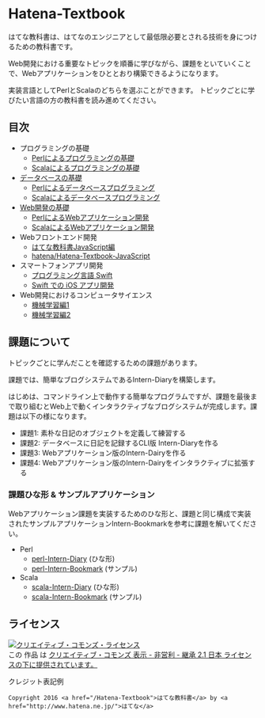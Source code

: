 Hatena-Textbook
===============

はてな教科書は、はてなのエンジニアとして最低限必要とされる技術を身につけるための教科書です。

Web開発における重要なトピックを順番に学びながら、課題をといていくことで、Webアプリケーションをひととおり構築できるようになります。

実装言語としてPerlとScalaのどちらを選ぶことができます。
トピックごとに学びたい言語の方の教科書を読み進めてください。

## 目次
- プログラミングの基礎
  - [Perlによるプログラミングの基礎](foundation-of-programming-perl.md)
  - [Scalaによるプログラミングの基礎](foundation-of-programming-scala.md)
- [データベースの基礎](database-programming.md)
  - [Perlによるデータベースプログラミング](database-programming-perl.md)
  - [Scalaによるデータベースプログラミング](database-programming-scala.md)
- [Web開発の基礎](web-application-development.md)
  - [PerlによるWebアプリケーション開発](web-application-development-perl.md)
  - [ScalaによるWebアプリケーション開発](web-application-development-scala.md)
- Webフロントエンド開発
  - [はてな教科書JavaScript編](https://hatena.github.io/Hatena-Textbook-JavaScript)
  - [hatena/Hatena-Textbook-JavaScript](/Hatena-Textbook-JavaScript)
- スマートフォンアプリ開発
  - [プログラミング言語 Swift](swift-programming-language.md)
  - [Swift での iOS アプリ開発](swift-development-apps.md)
- Web開発におけるコンピュータサイエンス
  - [機械学習編1](http://developer.hatenastaff.com/entry/hatena-textbook-machine-learning-01-2016)
  - [機械学習編2](http://developer.hatenastaff.com/entry/hatena-textbook-machine-learning-02-2016)

## 課題について
トピックごとに学んだことを確認するための課題があります。

課題では、簡単なブログシステムであるIntern-Diaryを構築します。

はじめは、コマンドライン上で動作する簡単なプログラムですが、課題を最後まで取り組むとWeb上で動くインタラクティブなブログシステムが完成します。課題は以下の様になります。

- 課題1: 素朴な日記のオブジェクトを定義して練習する
- 課題2: データベースに日記を記録するCLI版 Intern-Diaryを作る
- 課題3: Webアプリケーション版のIntern-Dairyを作る
- 課題4: Webアプリケーション版のIntern-Dairyをインタラクティブに拡張する

### 課題ひな形 & サンプルアプリケーション
Webアプリケーション課題を実装するためのひな形と、課題と同じ構成で実装されたサンプルアプリケーションIntern-Bookmarkを参考に課題を解いてください。

- Perl
  - [perl-Intern-Diary](/perl-Intern-Diary) (ひな形)
  - [perl-Intern-Bookmark](/perl-Intern-Bookmark) (サンプル)
- Scala
  - [scala-Intern-Diary](/scala-Intern-Diary) (ひな形)
  - [scala-Intern-Bookmark](/scala-Intern-Bookmark) (サンプル)


## ライセンス
<a rel="license" href="http://creativecommons.org/licenses/by-nc-sa/2.1/jp/"><img alt="クリエイティブ・コモンズ・ライセンス" style="border-width:0" src="http://i.creativecommons.org/l/by-nc-sa/2.1/jp/88x31.png" /></a><br />この 作品 は <a rel="license" href="http://creativecommons.org/licenses/by-nc-sa/2.1/jp/">クリエイティブ・コモンズ 表示 - 非営利 - 継承 2.1 日本 ライセンスの下に提供されています。</a>

クレジット表記例
```
Copyright 2016 <a href="/Hatena-Textbook">はてな教科書</a> by <a href="http://www.hatena.ne.jp/">はてな</a>
```
